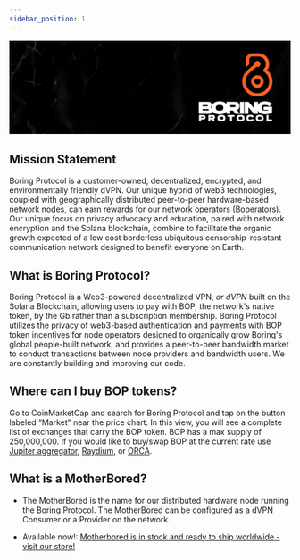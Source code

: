 ```yaml
---
sidebar_position: 1
---
```

![](../images/banner1.png)

## Mission Statement

Boring Protocol is a customer-owned, decentralized, encrypted, and environmentally friendly dVPN. Our unique hybrid of web3 technologies, coupled with geographically distributed peer-to-peer hardware-based network nodes, can earn rewards for our network operators (Boperators). Our unique focus on privacy advocacy and education, paired with network encryption and the Solana blockchain, combine to facilitate the organic growth expected of a low cost borderless ubiquitous censorship-resistant communication network designed to benefit everyone on Earth.

## What is Boring Protocol?

Boring Protocol is a Web3-powered decentralized VPN, <i>or dVPN</i> built on the Solana Blockchain, allowing users to pay with BOP, the network's native token, by the Gb rather than a subscription membership. Boring Protocol utilizes the privacy of web3-based authentication and payments with BOP token incentives for node operators designed to organically grow Boring's global people-built network, and provides a peer-to-peer bandwidth market to conduct transactions between node providers and bandwidth users. We are constantly building and improving our code.

## Where can I buy BOP tokens?

Go to CoinMarketCap and search for Boring Protocol and tap on the button labeled “Market” near the price chart. In this view, you will see a complete list of exchanges that carry the BOP token.
BOP has a max supply of 250,000,000. If you would like to buy/swap BOP at the current rate use [Jupiter aggregator](https://jup.ag/swap/SOL-BOP), [Raydium](https://raydium.io/), or [ORCA](https://www.orca.so/).

## What is a MotherBored?

- The MotherBored is the name for our distributed hardware node running the Boring Protocol. The MotherBored can be configured as a dVPN Consumer or a Provider on the network.

- Available now!: [Motherbored is in stock and ready to ship worldwide - visit our store!](https://store.motherbored.limited/products/boring-protocol-mbv2)
